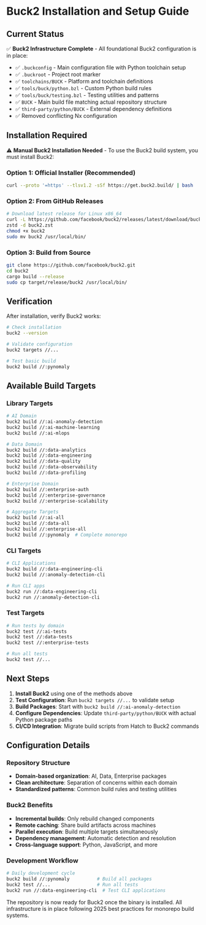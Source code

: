 # Buck2 Installation and Setup Guide

## Current Status

✅ **Buck2 Infrastructure Complete** - All foundational Buck2 configuration is in place:

- ✅ `.buckconfig` - Main configuration file with Python toolchain setup
- ✅ `.buckroot` - Project root marker 
- ✅ `toolchains/BUCK` - Platform and toolchain definitions
- ✅ `tools/buck/python.bzl` - Custom Python build rules
- ✅ `tools/buck/testing.bzl` - Testing utilities and patterns
- ✅ `BUCK` - Main build file matching actual repository structure
- ✅ `third-party/python/BUCK` - External dependency definitions
- ✅ Removed conflicting Nx configuration

## Installation Required

⚠️ **Manual Buck2 Installation Needed** - To use the Buck2 build system, you must install Buck2:

### Option 1: Official Installer (Recommended)
```bash
curl --proto '=https' --tlsv1.2 -sSf https://get.buck2.build/ | bash
```

### Option 2: From GitHub Releases
```bash
# Download latest release for Linux x86_64
curl -L https://github.com/facebook/buck2/releases/latest/download/buck2-x86_64-unknown-linux-gnu.zst -o buck2.zst
zstd -d buck2.zst
chmod +x buck2
sudo mv buck2 /usr/local/bin/
```

### Option 3: Build from Source
```bash
git clone https://github.com/facebook/buck2.git
cd buck2
cargo build --release
sudo cp target/release/buck2 /usr/local/bin/
```

## Verification

After installation, verify Buck2 works:

```bash
# Check installation
buck2 --version

# Validate configuration  
buck2 targets //...

# Test basic build
buck2 build //:pynomaly
```

## Available Build Targets

### Library Targets
```bash
# AI Domain
buck2 build //:ai-anomaly-detection
buck2 build //:ai-machine-learning  
buck2 build //:ai-mlops

# Data Domain
buck2 build //:data-analytics
buck2 build //:data-engineering
buck2 build //:data-quality
buck2 build //:data-observability
buck2 build //:data-profiling

# Enterprise Domain
buck2 build //:enterprise-auth
buck2 build //:enterprise-governance
buck2 build //:enterprise-scalability

# Aggregate Targets
buck2 build //:ai-all
buck2 build //:data-all
buck2 build //:enterprise-all
buck2 build //:pynomaly  # Complete monorepo
```

### CLI Targets
```bash
# CLI Applications
buck2 build //:data-engineering-cli
buck2 build //:anomaly-detection-cli

# Run CLI apps
buck2 run //:data-engineering-cli
buck2 run //:anomaly-detection-cli
```

### Test Targets
```bash
# Run tests by domain
buck2 test //:ai-tests
buck2 test //:data-tests  
buck2 test //:enterprise-tests

# Run all tests
buck2 test //...
```

## Next Steps

1. **Install Buck2** using one of the methods above
2. **Test Configuration**: Run `buck2 targets //...` to validate setup
3. **Build Packages**: Start with `buck2 build //:ai-anomaly-detection` 
4. **Configure Dependencies**: Update `third-party/python/BUCK` with actual Python package paths
5. **CI/CD Integration**: Migrate build scripts from Hatch to Buck2 commands

## Configuration Details

### Repository Structure
- **Domain-based organization**: AI, Data, Enterprise packages
- **Clean architecture**: Separation of concerns within each domain
- **Standardized patterns**: Common build rules and testing utilities

### Buck2 Benefits
- **Incremental builds**: Only rebuild changed components
- **Remote caching**: Share build artifacts across machines  
- **Parallel execution**: Build multiple targets simultaneously
- **Dependency management**: Automatic detection and resolution
- **Cross-language support**: Python, JavaScript, and more

### Development Workflow  
```bash
# Daily development cycle
buck2 build //:pynomaly          # Build all packages
buck2 test //...                 # Run all tests  
buck2 run //:data-engineering-cli  # Test CLI applications
```

The repository is now ready for Buck2 once the binary is installed. All infrastructure is in place following 2025 best practices for monorepo build systems.